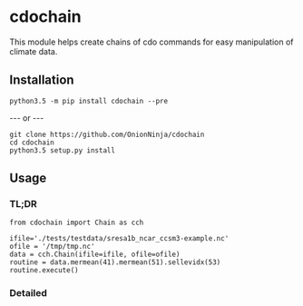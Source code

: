 # cdochain
This module helps create chains of cdo commands for easy manipulation of climate data.

## Installation

```
python3.5 -m pip install cdochain --pre
```
--- or ---
```
git clone https://github.com/OnionNinja/cdochain
cd cdochain
python3.5 setup.py install
```

## Usage

### TL;DR
```python3
from cdochain import Chain as cch

ifile='./tests/testdata/sresa1b_ncar_ccsm3-example.nc'
ofile = '/tmp/tmp.nc'
data = cch.Chain(ifile=ifile, ofile=ofile)
routine = data.mermean(41).mermean(51).sellevidx(53)
routine.execute()

```


### Detailed
